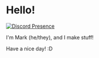# Hello!

[![Discord Presence](https://lanyard.cnrad.dev/api/240254631173816320)](https://discord.com/users/240254631173816320)

I'm Mark (he/they), and I make stuff!

Have a nice day! :D
